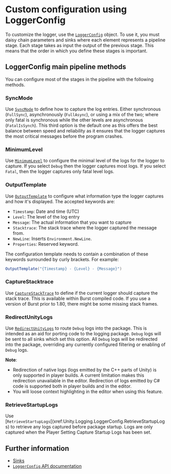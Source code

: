 # Custom configuration using LoggerConfig

To customize the logger, use the [`LoggerConfig`](xref:Unity.Logging.LoggerConfig) object. To use it, you must daisy chain parameters and sinks where each element represents a pipeline stage. Each stage takes as input the output of the previous stage. This means that the order in which you define these stages is important.

## LoggerConfig main pipeline methods

You can configure most of the stages in the pipeline with the following methods.

### SyncMode
Use [`SyncMode`](xref:Unity.Logging.LoggerConfig.SyncMode) to define how to capture the log entries. Either synchronous (`FullSync`), asynchronously (`FullAsync`), or using a mix of the two; where only fatal is synchronous while the other levels are asynchronous (`FatalIsSynch`). This third option is the default one as this offers the best balance between speed and reliability as it ensures that the logger captures the most critical messages before the program crashes.

### MinimumLevel
Use [`MinimumLevel`](xref:Unity.Logging.LoggerConfig.MinimumLevel) to configure the minimal level of the logs for the logger to capture. If you select `Debug` then the logger captures most logs. If you select `Fatal`, then the logger captures only fatal level logs.

### OutputTemplate

Use [`OutputTemplate`](xref:Unity.Logging.LoggerConfig.OutputTemplate*) to configure what information type the logger captures and how it's displayed. The accepted keywords are:

* `Timestamp`: Date and time (UTC)
* `Level`: The level of the log entry
* `Message`: The actual information that you want to capture
* `Stacktrace`: The stack trace where the logger captured the message from.
* `NewLine`: Inserts `Environment.NewLine`.
* `Properties`: Reserved keyword.

The configuration template needs to contain a combination of these keywords surrounded by curly brackets. For example: 

```c#
OutputTemplate("{Timestamp} - {Level} - {Message}")
```

### CaptureStacktrace

Use [`CaptureStackTrace`](xref:Unity.Logging.LoggerConfig.CaptureStacktrace(System.Boolean)) to define if the current logger should capture the stack trace. This is available within Burst compiled code. If you use a version of Burst prior to 1.80, there might be some missing stack frames.

### RedirectUnityLogs

Use [`RedirectUnityLogs`](xref:Unity.Logging.LoggerConfig.RedirectUnityLogs) to route `Debug` logs into the package.  This is intended as an aid for porting code to the logging package. `Debug` logs will be sent to all sinks which set this option. All `Debug` logs will be redirected into the package, overriding any currently configured filtering or enabling of `Debug` logs.

**Note**: 
- Redirection of native logs (logs emitted by the C++ parts of Unity) is only supported in player builds. A current limitation makes this redirection unavailable in the editor. Redirection of logs emitted by C# code is supported both in player builds and in the editor. 
- You will loose context highlighting in the editor when using this feature.

### RetrieveStartupLogs

Use [`RetrieveStartupLogs`[(xref:Unity.Logging.LoggerConfig.RetrieveStartupLogs) to retrieve any logs captured before package startup.  Logs are only captured when the Player Setting Capture Startup Logs has been set.

## Further information

* [Sinks](sinks.md)
* [`LoggerConfig` API documentation](xref:Unity.Logging.LoggerConfig)
